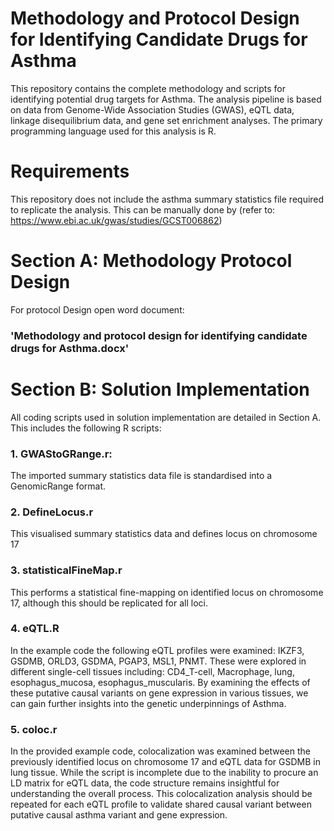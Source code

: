 # Methodology and Protocol Design for Identifying Candidate Drugs for Asthma

This repository contains the complete methodology and scripts for identifying potential drug targets for Asthma. 
The analysis pipeline is based on data from Genome-Wide Association Studies (GWAS), eQTL data, linkage disequilibrium data, 
and gene set enrichment analyses. The primary programming language used for this analysis is R.

# Requirements
This repository does not include the asthma summary statistics file required to replicate the analysis. 
This can be manually done by (refer to: https://www.ebi.ac.uk/gwas/studies/GCST006862) 

# Section A:  Methodology Protocol Design
For protocol Design open word document:  

### 'Methodology and protocol design for identifying candidate drugs for Asthma.docx'

# Section B: Solution Implementation
All coding scripts used in solution implementation are detailed in Section A.  
This includes the following R scripts:

### 1. GWAStoGRange.r:

The imported summary statistics data file is standardised into a GenomicRange format.

### 2. DefineLocus.r

This visualised summary statistics data and defines locus on chromosome 17

### 3. statisticalFineMap.r

This performs a statistical fine-mapping on identified locus on chromosome 17, although this should be replicated for all loci.

### 4. eQTL.R

In the example code the following eQTL profiles were examined: IKZF3, GSDMB, ORLD3, GSDMA, PGAP3, MSL1, PNMT. These were explored in
 different single-cell tissues including: CD4_T-cell, Macrophage, lung, esophagus_mucosa, esophagus_muscularis. By examining the effects
 of these putative causal variants on gene expression in various tissues, we can gain further insights into the genetic underpinnings of Asthma. 

### 5. coloc.r

In the provided example code, colocalization was examined between the previously identified locus on chromosome 17 and eQTL data for GSDMB in lung tissue.
While the script is incomplete due to the inability to procure an LD matrix for eQTL data, the code structure remains insightful for understanding the overall process.
This colocalization analysis should be repeated for each eQTL profile to validate shared causal variant between putative causal asthma variant and gene expression.
